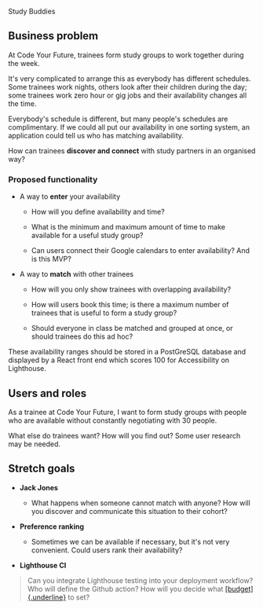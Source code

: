 Study Buddies

## Business problem

At Code Your Future, trainees form study groups to work together during
the week.

It's very complicated to arrange this as everybody has different
schedules. Some trainees work nights, others look after their children
during the day; some trainees work zero hour or gig jobs and their
availability changes all the time.

Everybody's schedule is different, but many people's schedules are
complimentary. If we could all put our availability in one sorting
system, an application could tell us who has matching availability.

How can trainees **discover and connect** with study partners in an
organised way?

### Proposed functionality

- A way to **enter** your availability

  - How will you define availability and time?

  - What is the minimum and maximum amount of time to make available
    for a useful study group?

  - Can users connect their Google calendars to enter availability?
    And is this MVP?

- A way to **match** with other trainees

  - How will you only show trainees with overlapping availability?

  - How will users book this time; is there a maximum number of
    trainees that is useful to form a study group?

  - Should everyone in class be matched and grouped at once, or
    should trainees do this ad hoc?

These availability ranges should be stored in a PostGreSQL database and
displayed by a React front end which scores 100 for Accessibility on
Lighthouse.

## Users and roles

As a trainee at Code Your Future, I want to form study groups with
people who are available without constantly negotiating with 30 people.

What else do trainees want? How will you find out? Some user research
may be needed.

## Stretch goals

- **Jack Jones**

  - What happens when someone cannot match with anyone? How will you
    discover and communicate this situation to their cohort?

- **Preference ranking**

  - Sometimes we can be available if necessary, but it's not very
    convenient. Could users rank their availability?

- **Lighthouse CI**

> Can you integrate Lighthouse testing into your deployment workflow?
> Who will define the Github action? How will you decide what
> [[budget]{.underline}](https://web.dev/use-lighthouse-for-performance-budgets/)
> to set?
